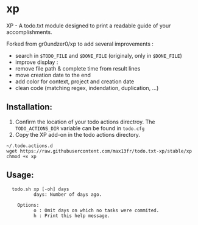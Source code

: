 xp
==

XP - A todo.txt module designed to print a readable guide of your accomplishments. 

Forked from gr0undzer0/xp to add several improvements :
* search in `$TODO_FILE` and `$DONE_FILE` (originaly, only in `$DONE_FILE`)
* improve display :
 * remove file path & complete time from result lines
 * move creation date to the end
 * add color for context, project and creation date
* clean code (matching regex, indendation, duplication, ...)

Installation: 
-------------

1) Confirm the location of your todo actions directroy. The `TODO_ACTIONS_DIR` variable can be found in `todo.cfg`
2) Copy the XP add-on in the todo actions directory. 

```
~/.todo.actions.d
wget https://raw.githubusercontent.com/max13fr/todo.txt-xp/stable/xp
chmod +x xp
```

Usage: 
------

      todo.sh xp [-oh] days 
              days: Number of days ago.
        
        Options:
              o : Omit days on which no tasks were commited.
              h : Print this help message.


